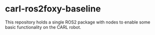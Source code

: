 # carl-ros2foxy-baseline
This repository holds a single ROS2 package with nodes to enable some basic functionality on the CARL robot.
